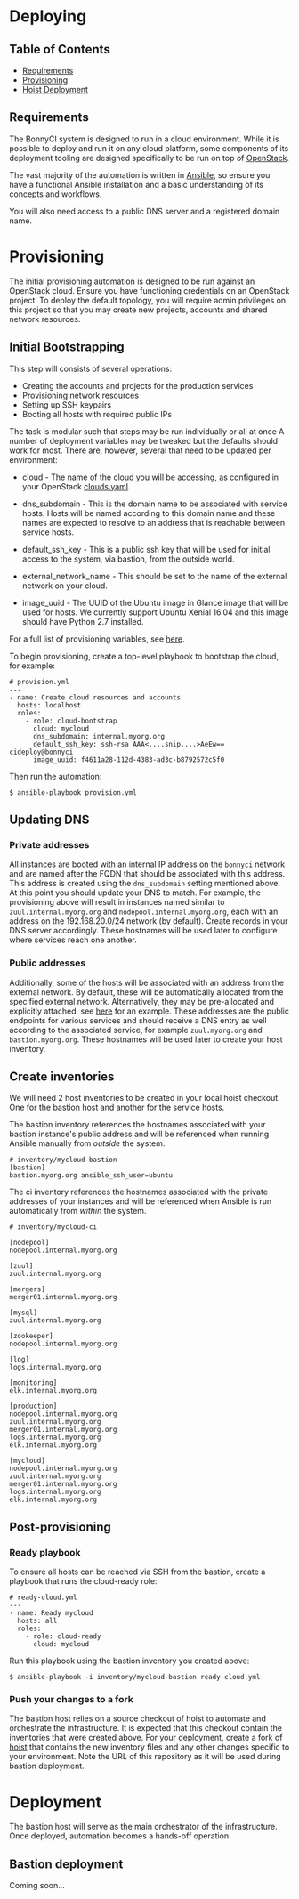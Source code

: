 # Deploying

## Table of Contents

* [Requirements](#requirements)
* [Provisioning](#provisioning)
* [Hoist Deployment](#deployment)

## Requirements

The BonnyCI system is designed to run in a cloud environment.  While it is possible to deploy and run it on any cloud platform, some components of its deployment tooling are designed specifically to be run on top of [OpenStack](https://www.openstack.org).

The vast majority of the automation is written in [Ansible](https://www.ansible.org), so ensure you have a functional Ansible installation and a basic understanding of its concepts and workflows.

You will also need access to a public DNS server and a registered domain name.

# Provisioning

The initial provisioning automation is designed to be run against an OpenStack cloud.  Ensure you have functioning credentials on an OpenStack project. To deploy the default topology, you will require admin privileges on this project so that you may create new projects, accounts and shared network resources.

## Initial Bootstrapping

This step will consists of several operations:

* Creating the accounts and projects for the production services
* Provisioning network resources
* Setting up SSH keypairs
* Booting all hosts with required public IPs

The task is modular such that steps may be run individually or all at once  A number of deployment variables may be tweaked but the defaults should work for most.  There are, however, several that need to be updated per environment:

* cloud - The name of the cloud you will be accessing, as configured in your OpenStack [clouds.yaml](https://docs.openstack.org/developer/python-openstackclient/configuration.html]).

* dns_subdomain - This is the domain name to be associated with service hosts.  Hosts will be named according to this domain name and these names are expected to resolve to an address that is reachable between service hosts.
* default_ssh_key - This is a public ssh key that will be used for initial access to the system, via bastion, from the outside world.
* external_network_name - This should be set to the name of the external network on your cloud.
* image_uuid - The UUID of the Ubuntu image in Glance image that will be used for hosts. We currently support Ubuntu Xenial 16.04 and this image should have Python 2.7 installed.

For a full list of provisioning variables, see [here](https://github.com/BonnyCI/hoist/blob/master/roles/cloud-bootstrap/defaults/main.yml).

To begin provisioning, create a top-level playbook to bootstrap the cloud, for example:

```
# provision.yml
---
- name: Create cloud resources and accounts
  hosts: localhost
  roles:
    - role: cloud-bootstrap
      cloud: mycloud
      dns_subdomain: internal.myorg.org
      default_ssh_key: ssh-rsa AAA<....snip....>AeEw== cideploy@bonnyci
      image_uuid: f4611a28-112d-4383-ad3c-b8792572c5f0
```

Then run the automation:

```shell
$ ansible-playbook provision.yml
```

## Updating DNS

### Private addresses

All instances are booted with an internal IP address on the ``bonnyci`` network and are named after the FQDN that should be associated with this address.  This address is created using the ``dns_subdomain`` setting mentioned above.  At this point you should update your DNS to match.  For example, the provisioning above will result in instances named similar to ``zuul.internal.myorg.org`` and ``nodepool.internal.myorg.org``, each with an address on the 192.168.20.0/24 network (by default).  Create records in your DNS server accordingly.  These hostnames will be used later to configure where services reach one another.

### Public addresses

Additionally, some of the hosts will be associated with an address from the external network.  By default, these will be automatically allocated from the specified external network.  Alternatively, they may be pre-allocated and explicitly attached, see [here](https://github.com/BonnyCI/hoist/blob/master/create-cloud-resources.yml#L26) for an example.  These addresses are the public endpoints for various services and should receive a DNS entry as well according to the associated service, for example ``zuul.myorg.org`` and ``bastion.myorg.org``.  These hostnames will be used later to create your host inventory.

## Create inventories

We will need 2 host inventories to be created in your local hoist checkout.  One for the bastion host and another for the service hosts.

The bastion inventory references the hostnames associated with your bastion instance's public address and will be referenced when running Ansible manually from *outside* the system.

```
# inventory/mycloud-bastion
[bastion]
bastion.myorg.org ansible_ssh_user=ubuntu
```

The ci inventory references the hostnames associated with the private addresses of your instances and will be referenced when Ansible is run automatically from *within* the system.

```
# inventory/mycloud-ci

[nodepool]
nodepool.internal.myorg.org

[zuul]
zuul.internal.myorg.org

[mergers]
merger01.internal.myorg.org

[mysql]
zuul.internal.myorg.org

[zookeeper]
nodepool.internal.myorg.org

[log]
logs.internal.myorg.org

[monitoring]
elk.internal.myorg.org

[production]
nodepool.internal.myorg.org
zuul.internal.myorg.org
merger01.internal.myorg.org
logs.internal.myorg.org
elk.internal.myorg.org

[mycloud]
nodepool.internal.myorg.org
zuul.internal.myorg.org
merger01.internal.myorg.org
logs.internal.myorg.org
elk.internal.myorg.org
```

## Post-provisioning

### Ready playbook

To ensure all hosts can be reached via SSH from the bastion, create a playbook that runs the cloud-ready role:

```
# ready-cloud.yml
---
- name: Ready mycloud
  hosts: all
  roles:
    - role: cloud-ready
      cloud: mycloud
```

Run this playbook using the bastion inventory you created above:

```shell
$ ansible-playbook -i inventory/mycloud-bastion ready-cloud.yml
```

### Push your changes to a fork

The bastion host relies on a source checkout of hoist to automate and orchestrate the infrastructure.  It is expected that this checkout contain the inventories that were created above. For your deployment, create a fork of [hoist](https://github.com/BonnyCI/hoist) that contains the new inventory files and any other changes specific to your environment.  Note the URL of this repository as it will be used during bastion deployment.


# Deployment

The bastion host will serve as the main orchestrator of the infrastructure. Once deployed, automation becomes a hands-off operation.

## Bastion deployment

Coming soon...
